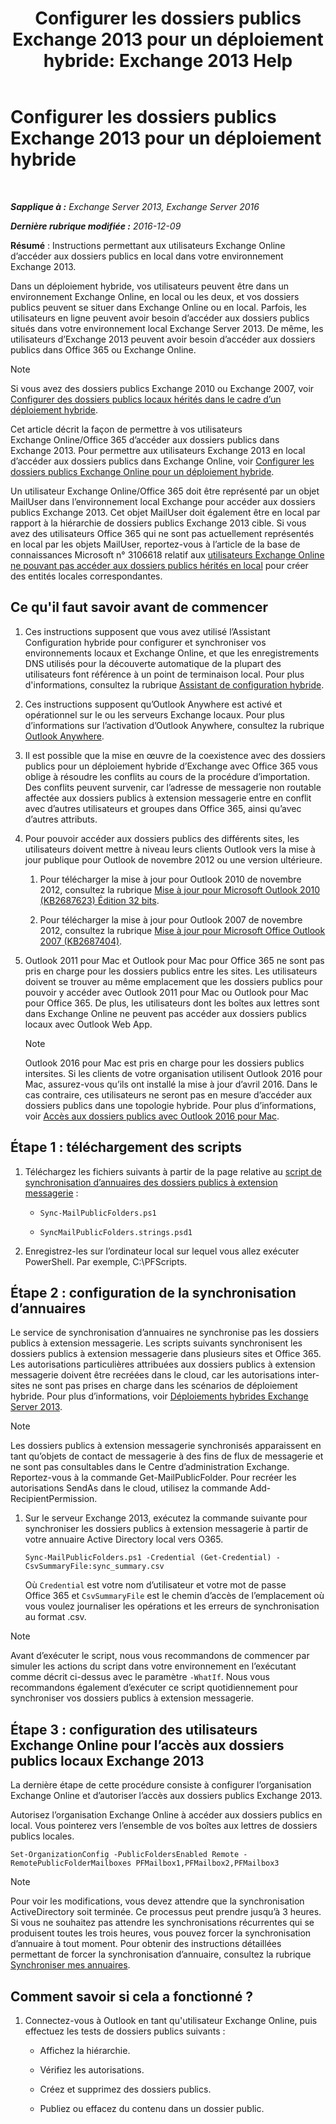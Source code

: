 ﻿---
title: 'Configurer les dossiers publics Exchange 2013 pour un déploiement hybride: Exchange 2013 Help'
TOCTitle: Configurer les dossiers publics Exchange 2013 pour un déploiement hybride
ms:assetid: b828520f-022c-4fcb-ab68-e1c330e87c33
ms:mtpsurl: https://technet.microsoft.com/fr-fr/library/Dn986544(v=EXCHG.150)
ms:contentKeyID: 65452457
ms.date: 04/24/2018
mtps_version: v=EXCHG.150
ms.translationtype: HT
---

# Configurer les dossiers publics Exchange 2013 pour un déploiement hybride

 

_**Sapplique à :** Exchange Server 2013, Exchange Server 2016_

_**Dernière rubrique modifiée :** 2016-12-09_

**Résumé** : Instructions permettant aux utilisateurs Exchange Online d’accéder aux dossiers publics en local dans votre environnement Exchange 2013.

Dans un déploiement hybride, vos utilisateurs peuvent être dans un environnement Exchange Online, en local ou les deux, et vos dossiers publics peuvent se situer dans Exchange Online ou en local. Parfois, les utilisateurs en ligne peuvent avoir besoin d’accéder aux dossiers publics situés dans votre environnement local Exchange Server 2013. De même, les utilisateurs d’Exchange 2013 peuvent avoir besoin d’accéder aux dossiers publics dans Office 365 ou Exchange Online.

> [!NOTE]
> Si vous avez des dossiers publics Exchange 2010 ou Exchange 2007, voir <a href="configure-legacy-on-premises-public-folders-for-a-hybrid-deployment-exchange-2013-help.md">Configurer des dossiers publics locaux hérités dans le cadre d’un déploiement hybride</a>.


Cet article décrit la façon de permettre à vos utilisateurs Exchange Online/Office 365 d’accéder aux dossiers publics dans Exchange 2013. Pour permettre aux utilisateurs Exchange 2013 en local d’accéder aux dossiers publics dans Exchange Online, voir [Configurer les dossiers publics Exchange Online pour un déploiement hybride](configure-exchange-online-public-folders-for-a-hybrid-deployment-exchange-2013-help.md).

Un utilisateur Exchange Online/Office 365 doit être représenté par un objet MailUser dans l’environnement local Exchange pour accéder aux dossiers publics Exchange 2013. Cet objet MailUser doit également être en local par rapport à la hiérarchie de dossiers publics Exchange 2013 cible. Si vous avez des utilisateurs Office 365 qui ne sont pas actuellement représentés en local par les objets MailUser, reportez-vous à l’article de la base de connaissances Microsoft n° 3106618 relatif aux [utilisateurs Exchange Online ne pouvant pas accéder aux dossiers publics hérités en local](https://go.microsoft.com/fwlink/p/?linkid=699451) pour créer des entités locales correspondantes.

## Ce qu'il faut savoir avant de commencer

1.  Ces instructions supposent que vous avez utilisé l’Assistant Configuration hybride pour configurer et synchroniser vos environnements locaux et Exchange Online, et que les enregistrements DNS utilisés pour la découverte automatique de la plupart des utilisateurs font référence à un point de terminaison local. Pour plus d'informations, consultez la rubrique [Assistant de configuration hybride](https://technet.microsoft.com/fr-fr/library/hh529921\(v=exchg.150\)).

2.  Ces instructions supposent qu’Outlook Anywhere est activé et opérationnel sur le ou les serveurs Exchange locaux. Pour plus d’informations sur l’activation d’Outlook Anywhere, consultez la rubrique [Outlook Anywhere](outlook-anywhere-exchange-2013-help.md).

3.  Il est possible que la mise en œuvre de la coexistence avec des dossiers publics pour un déploiement hybride d’Exchange avec Office 365 vous oblige à résoudre les conflits au cours de la procédure d’importation. Des conflits peuvent survenir, car l’adresse de messagerie non routable affectée aux dossiers publics à extension messagerie entre en conflit avec d’autres utilisateurs et groupes dans Office 365, ainsi qu’avec d’autres attributs.

4.  Pour pouvoir accéder aux dossiers publics des différents sites, les utilisateurs doivent mettre à niveau leurs clients Outlook vers la mise à jour publique pour Outlook de novembre 2012 ou une version ultérieure.
    
    1.  Pour télécharger la mise à jour pour Outlook 2010 de novembre 2012, consultez la rubrique [Mise à jour pour Microsoft Outlook 2010 (KB2687623) Édition 32 bits](https://www.microsoft.com/fr-fr/download/details.aspx?id=35702).
    
    2.  Pour télécharger la mise à jour pour Outlook 2007 de novembre 2012, consultez la rubrique [Mise à jour pour Microsoft Office Outlook 2007 (KB2687404)](https://www.microsoft.com/fr-fr/download/details.aspx?id=35718).

5.  Outlook 2011 pour Mac et Outlook pour Mac pour Office 365 ne sont pas pris en charge pour les dossiers publics entre les sites. Les utilisateurs doivent se trouver au même emplacement que les dossiers publics pour pouvoir y accéder avec Outlook 2011 pour Mac ou Outlook pour Mac pour Office 365. De plus, les utilisateurs dont les boîtes aux lettres sont dans Exchange Online ne peuvent pas accéder aux dossiers publics locaux avec Outlook Web App.
    
    > [!NOTE]
    > Outlook 2016 pour Mac est pris en charge pour les dossiers publics intersites. Si les clients de votre organisation utilisent Outlook 2016 pour Mac, assurez-vous qu’ils ont installé la mise à jour d’avril 2016. Dans le cas contraire, ces utilisateurs ne seront pas en mesure d’accéder aux dossiers publics dans une topologie hybride. Pour plus d’informations, voir <a href="accessing-public-folders-with-outlook-2016-for-mac-exchange-2013-help.md">Accès aux dossiers publics avec Outlook 2016 pour Mac</a>.


## Étape 1 : téléchargement des scripts

1.  Téléchargez les fichiers suivants à partir de la page relative au [script de synchronisation d’annuaires des dossiers publics à extension messagerie](https://www.microsoft.com/en-us/download/details.aspx?id=46381) :
    
      - `Sync-MailPublicFolders.ps1`
    
      - `SyncMailPublicFolders.strings.psd1`

2.  Enregistrez-les sur l’ordinateur local sur lequel vous allez exécuter PowerShell. Par exemple, C:\\PFScripts.

## Étape 2 : configuration de la synchronisation d’annuaires

Le service de synchronisation d’annuaires ne synchronise pas les dossiers publics à extension messagerie. Les scripts suivants synchronisent les dossiers publics à extension messagerie dans plusieurs sites et Office 365. Les autorisations particulières attribuées aux dossiers publics à extension messagerie doivent être recréées dans le cloud, car les autorisations inter-sites ne sont pas prises en charge dans les scénarios de déploiement hybride. Pour plus d’informations, voir [Déploiements hybrides Exchange Server 2013](https://technet.microsoft.com/fr-fr/59e32000-4fcf-417f-a491-f1d8f9aeef9b\(exchg.150\)#doc).

> [!NOTE]
> Les dossiers publics à extension messagerie synchronisés apparaissent en tant qu’objets de contact de messagerie à des fins de flux de messagerie et ne sont pas consultables dans le Centre d’administration Exchange. Reportez-vous à la commande Get-MailPublicFolder. Pour recréer les autorisations SendAs dans le cloud, utilisez la commande Add-RecipientPermission.


1.  Sur le serveur Exchange 2013, exécutez la commande suivante pour synchroniser les dossiers publics à extension messagerie à partir de votre annuaire Active Directory local vers O365.
    
        Sync-MailPublicFolders.ps1 -Credential (Get-Credential) -CsvSummaryFile:sync_summary.csv
    
    Où `Credential` est votre nom d’utilisateur et votre mot de passe Office 365 et `CsvSummaryFile` est le chemin d’accès de l’emplacement où vous voulez journaliser les opérations et les erreurs de synchronisation au format .csv.

> [!NOTE]
> Avant d’exécuter le script, nous vous recommandons de commencer par simuler les actions du script dans votre environnement en l’exécutant comme décrit ci-dessus avec le paramètre <code>-WhatIf</code>.
> Nous vous recommandons également d’exécuter ce script quotidiennement pour synchroniser vos dossiers publics à extension messagerie.


## Étape 3 : configuration des utilisateurs Exchange Online pour l’accès aux dossiers publics locaux Exchange 2013

La dernière étape de cette procédure consiste à configurer l’organisation Exchange Online et d’autoriser l’accès aux dossiers publics Exchange 2013.

Autorisez l’organisation Exchange Online à accéder aux dossiers publics en local. Vous pointerez vers l’ensemble de vos boîtes aux lettres de dossiers publics locales.

    Set-OrganizationConfig -PublicFoldersEnabled Remote -RemotePublicFolderMailboxes PFMailbox1,PFMailbox2,PFMailbox3

> [!NOTE]
> Pour voir les modifications, vous devez attendre que la synchronisation ActiveDirectory soit terminée. Ce processus peut prendre jusqu’à 3 heures. Si vous ne souhaitez pas attendre les synchronisations récurrentes qui se produisent toutes les trois heures, vous pouvez forcer la synchronisation d’annuaire à tout moment. Pour obtenir des instructions détaillées permettant de forcer la synchronisation d’annuaire, consultez la rubrique <a href="http://technet.microsoft.com/fr-fr/library/jj151771.aspx">Synchroniser mes annuaires</a>.


## Comment savoir si cela a fonctionné ?

1.  Connectez-vous à Outlook en tant qu'utilisateur Exchange Online, puis effectuez les tests de dossiers publics suivants :
    
      - Affichez la hiérarchie.
    
      - Vérifiez les autorisations.
    
      - Créez et supprimez des dossiers publics.
    
      - Publiez ou effacez du contenu dans un dossier public.

